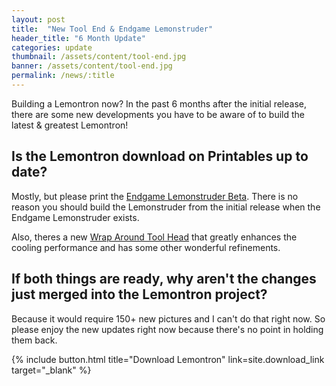 ```yaml
---
layout: post
title:  "New Tool End & Endgame Lemonstruder"
header_title: "6 Month Update"
categories: update
thumbnail: /assets/content/tool-end.jpg
banner: /assets/content/tool-end.jpg
permalink: /news/:title
---
```


Building a Lemontron now? In the past 6 months after the initial release, there are some new developments you have to be aware of to build the latest & greatest Lemontron!

## Is the Lemontron download on Printables up to date?

Mostly, but please print the [Endgame Lemonstruder Beta](https://discord.com/channels/1158982699613163590/1367539640097308857). There is no reason you should build the Lemonstruder from the initial release when the Endgame Lemonstruder exists.

Also, theres a new [Wrap Around Tool Head](https://www.printables.com/model/1304821-wrap-around-cooling-tool-head-for-lemontron) that greatly enhances the cooling performance and has some other wonderful refinements.

## If both things are ready, why aren't the changes just merged into the Lemontron project?

Because it would require 150+ new pictures and I can't do that right now. So please enjoy the new updates right now because there's no point in holding them back.

{% include button.html
title="Download Lemontron"
link=site.download_link
target="_blank" %}